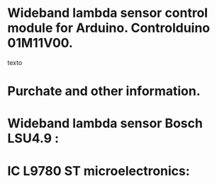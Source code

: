 # Wideband lambda sensor control module for Arduino. Controlduino 01M11V00.
texto
# Purchate and other information.

# Wideband lambda sensor Bosch LSU4.9 :

#  IC L9780 ST microelectronics:


